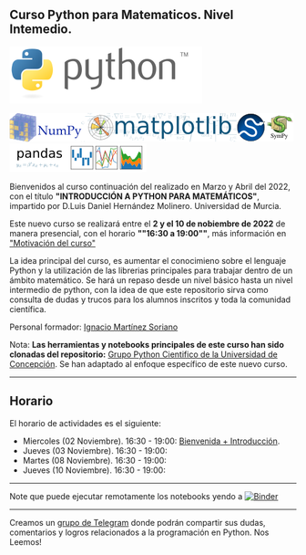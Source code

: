 
## Curso Python para Matematicos. Nivel Intemedio.

[![Python](./images/Python_logo_and_wordmark.png)](https://www.python.org)


[![Numpy](./images/NumPy_logo.png)](https://www.numpy.org)[![Matplotlib](./images/Matplotlib_logo.png)](https://matplotlib.org)[![Scipy](./images/scipy.png)](https://scipy.org)[![Sympy](./images/Sympy_logo.png)](https://sympy.org)[![Pandas](./images/Pandas_logo.png)](https://pandas.pydata.org)

Bienvenidos al curso continuación del realizado en Marzo y Abril del 2022, con el título **"INTRODUCCIÓN A PYTHON PARA MATEMÁTICOS"**, impartido por D.Luis Daniel Hernández Molinero. Universidad de Murcia.

Este nuevo curso se realizará entre el **2 y el 10 de nobiembre de 2022** de manera presencial, con el horario **""16:30 a 19:00""**, más información en ["Motivación del curso"](./extras/introduccion.md)

La idea principal del curso, es aumentar el conocimieno sobre el lenguaje Python y la utilización de las librerias principales para trabajar dentro de un ámbito matemático. Se hará un repaso desde un nivel básico hasta un nivel intermedio de python, con la idea de que este repositorio sirva como consulta de dudas y trucos para los alumnos inscritos y toda la comunidad científica.

Personal formador: [Ignacio Martínez Soriano](https://www.linkedin.com/in/imsoriano/)

Nota:
**Las herramientas y notebooks principales de este curso han sido clonadas del repositorio:** [Grupo Python Cientifico de la Universidad de Concepción](https://github.com/PythonUdeC/CPC21). Se han adaptado al enfoque específico de este nuevo curso.

-------------
## Horario

El horario de actividades es el siguiente:

* Miercoles (02 Noviembre). 16:30 - 19:00: [Bienvenida + Introducción](./extras/Lunes-01.md).
* Jueves (03 Noviembre). 16:30 - 19:00:
* Martes (08 Noviembre). 16:30 - 19:00:
* Jueves (10 Noviembre). 16:30 - 19:00:

----------------------

Note que puede ejecutar remotamente los notebooks yendo a [![Binder](https://mybinder.org/badge_logo.svg)](https://mybinder.org/v2/gh/PythonUdeC/CPC21/main)

-------------
Creamos un [grupo de Telegram](https://t.me/joinchat/G8R4hhGanwPBLDrfd7rTtg) donde podrán compartir sus dudas, comentarios y logros relacionados a la programación en Python. Nos Leemos! 


